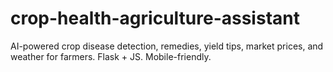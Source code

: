 # crop-health-agriculture-assistant
AI-powered crop disease detection, remedies, yield tips, market prices, and weather for farmers. Flask + JS. Mobile-friendly.
